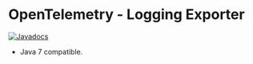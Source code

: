 # OpenTelemetry - Logging Exporter

[![Javadocs][javadoc-image]][javadoc-url]

* Java 7 compatible.

[javadoc-image]: https://www.javadoc.io/badge/io.opentelemetry/opentelemetry-exporters-logging.svg
[javadoc-url]: https://www.javadoc.io/doc/io.opentelemetry/opentelemetry-exporters-logging